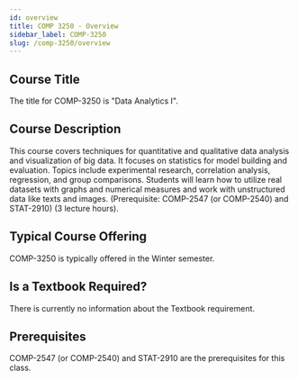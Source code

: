 ```yaml
---
id: overview
title: COMP 3250 - Overview
sidebar_label: COMP-3250
slug: /comp-3250/overview
---
```


## Course Title

The title for COMP-3250 is "Data Analytics I".

## Course Description

This course covers techniques for quantitative and qualitative data analysis and visualization of big data. It focuses on statistics for model building and evaluation. Topics include experimental research, correlation analysis, regression, and group comparisons. Students will learn how to utilize real datasets with graphs and numerical measures and work with unstructured data like texts and images. (Prerequisite: COMP-2547 (or COMP-2540) and STAT-2910) (3 lecture hours).

## Typical Course Offering

COMP-3250 is typically offered in the Winter semester.

## Is a Textbook Required?

There is currently no information about the Textbook requirement.

## Prerequisites

COMP-2547 (or COMP-2540) and STAT-2910 are the prerequisites for this class.

